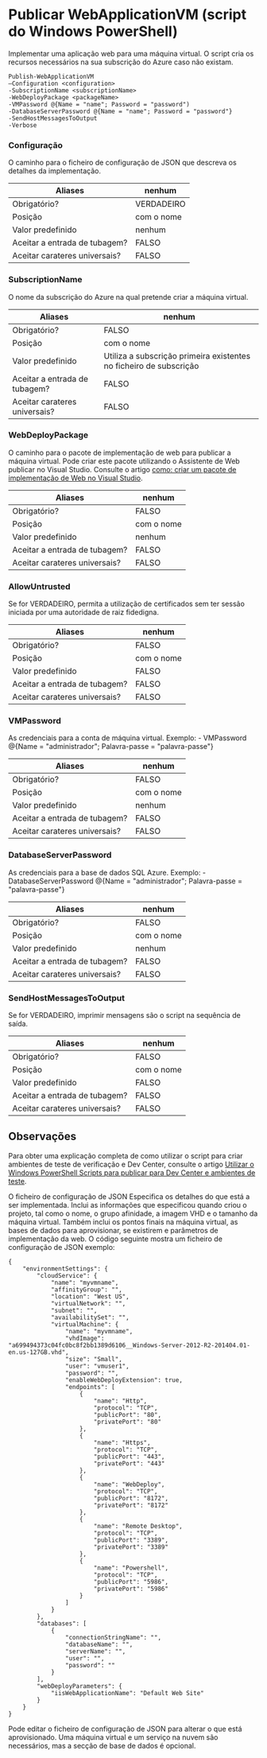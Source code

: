 <properties
   pageTitle="WebApplicationVM publicar | Microsoft Azure"
   description="Saiba como implementar uma aplicação web para uma máquina virtual. Este script cria os recursos necessários na sua subscrição do Azure caso não existam."
   services="visual-studio-online"
   documentationCenter="na"
   authors="TomArcher"
   manager="douge"
   editor="" />
<tags
   ms.service="multiple"
   ms.devlang="dotnet"
   ms.topic="article"
   ms.tgt_pltfrm="na"
   ms.workload="multiple"
   ms.date="08/15/2016"
   ms.author="tarcher" />

# <a name="publish-webapplicationvm-windows-powershell-script"></a>Publicar WebApplicationVM (script do Windows PowerShell)

Implementar uma aplicação web para uma máquina virtual. O script cria os recursos necessários na sua subscrição do Azure caso não existam.

```
Publish-WebApplicationVM
–Configuration <configuration>
-SubscriptionName <subscriptionName>
-WebDeployPackage <packageName>
-VMPassword @{Name = "name"; Password = "password")
-DatabaseServerPassword @{Name = "name"; Password = "password"}
-SendHostMessagesToOutput
-Verbose
```

### <a name="configuration"></a>Configuração

O caminho para o ficheiro de configuração de JSON que descreva os detalhes da implementação.

|Aliases|nenhum|
|---|---|
|Obrigatório?|VERDADEIRO|
|Posição|com o nome|
|Valor predefinido|nenhum|
|Aceitar a entrada de tubagem?|FALSO|
|Aceitar carateres universais?|FALSO|

### <a name="subscriptionname"></a>SubscriptionName

O nome da subscrição do Azure na qual pretende criar a máquina virtual.

|Aliases|nenhum|
|---|---|
|Obrigatório?|FALSO|
|Posição|com o nome|
|Valor predefinido|Utiliza a subscrição primeira existentes no ficheiro de subscrição|
|Aceitar a entrada de tubagem?|FALSO|
|Aceitar carateres universais?|FALSO|

### <a name="webdeploypackage"></a>WebDeployPackage

O caminho para o pacote de implementação de web para publicar a máquina virtual. Pode criar este pacote utilizando o Assistente de Web publicar no Visual Studio. Consulte o artigo [como: criar um pacote de implementação de Web no Visual Studio](https://msdn.microsoft.com/library/dd465323.aspx).

|Aliases|nenhum|
|---|---|
|Obrigatório?|FALSO|
|Posição|com o nome|
|Valor predefinido|nenhum|
|Aceitar a entrada de tubagem?|FALSO|
|Aceitar carateres universais?|FALSO|

### <a name="allowuntrusted"></a>AllowUntrusted

Se for VERDADEIRO, permita a utilização de certificados sem ter sessão iniciada por uma autoridade de raiz fidedigna.

|Aliases|nenhum|
|---|---|
|Obrigatório?|FALSO|
|Posição|com o nome|
|Valor predefinido|FALSO|
|Aceitar a entrada de tubagem?|FALSO|
|Aceitar carateres universais?|FALSO|

### <a name="vmpassword"></a>VMPassword

As credenciais para a conta de máquina virtual. Exemplo: - VMPassword @{Name = "administrador"; Palavra-passe = "palavra-passe"}

|Aliases|nenhum|
|---|---|
|Obrigatório?|FALSO|
|Posição|com o nome|
|Valor predefinido|nenhum|
|Aceitar a entrada de tubagem?|FALSO|
|Aceitar carateres universais?|FALSO|

### <a name="databaseserverpassword"></a>DatabaseServerPassword

As credenciais para a base de dados SQL Azure. Exemplo: - DatabaseServerPassword @{Name = "administrador"; Palavra-passe = "palavra-passe"}

|Aliases|nenhum|
|---|---|
|Obrigatório?|FALSO|
|Posição|com o nome|
|Valor predefinido|nenhum|
|Aceitar a entrada de tubagem?|FALSO|
|Aceitar carateres universais?|FALSO|

### <a name="sendhostmessagestooutput"></a>SendHostMessagesToOutput

Se for VERDADEIRO, imprimir mensagens são o script na sequência de saída.

|Aliases|nenhum|
|---|---|
|Obrigatório?|FALSO|
|Posição|com o nome|
|Valor predefinido|FALSO|
|Aceitar a entrada de tubagem?|FALSO|
|Aceitar carateres universais?|FALSO|

## <a name="remarks"></a>Observações

Para obter uma explicação completa de como utilizar o script para criar ambientes de teste de verificação e Dev Center, consulte o artigo [Utilizar o Windows PowerShell Scripts para publicar para Dev Center e ambientes de teste](vs-azure-tools-publishing-using-powershell-scripts.md).

O ficheiro de configuração de JSON Especifica os detalhes do que está a ser implementada. Inclui as informações que especificou quando criou o projeto, tal como o nome, o grupo afinidade, a imagem VHD e o tamanho da máquina virtual. Também inclui os pontos finais na máquina virtual, as bases de dados para aprovisionar, se existirem e parâmetros de implementação da web. O código seguinte mostra um ficheiro de configuração de JSON exemplo:

```
{
    "environmentSettings": {
        "cloudService": {
            "name": "myvmname",
            "affinityGroup": "",
            "location": "West US",
            "virtualNetwork": "",
            "subnet": "",
            "availabilitySet": "",
            "virtualMachine": {
                "name": "myvmname",
                "vhdImage": "a699494373c04fc0bc8f2bb1389d6106__Windows-Server-2012-R2-201404.01-en.us-127GB.vhd",
                "size": "Small",
                "user": "vmuser1",
                "password": "",
                "enableWebDeployExtension": true,
                "endpoints": [
                    {
                        "name": "Http",
                        "protocol": "TCP",
                        "publicPort": "80",
                        "privatePort": "80"
                    },
                    {
                        "name": "Https",
                        "protocol": "TCP",
                        "publicPort": "443",
                        "privatePort": "443"
                    },
                    {
                        "name": "WebDeploy",
                        "protocol": "TCP",
                        "publicPort": "8172",
                        "privatePort": "8172"
                    },
                    {
                        "name": "Remote Desktop",
                        "protocol": "TCP",
                        "publicPort": "3389",
                        "privatePort": "3389"
                    },
                    {
                        "name": "Powershell",
                        "protocol": "TCP",
                        "publicPort": "5986",
                        "privatePort": "5986"
                    }
                ]
            }
        },
        "databases": [
            {
                "connectionStringName": "",
                "databaseName": "",
                "serverName": "",
                "user": "",
                "password": ""
            }
        ],
        "webDeployParameters": {
            "iisWebApplicationName": "Default Web Site"
        }
    }
}
```

Pode editar o ficheiro de configuração de JSON para alterar o que está aprovisionado. Uma máquina virtual e um serviço na nuvem são necessários, mas a secção de base de dados é opcional.
